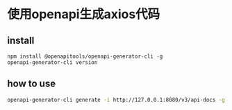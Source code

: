# 使用openapi生成axios代码

## install
```angular2html
npm install @openapitools/openapi-generator-cli -g
openapi-generator-cli version
```

## how to use
```bash
openapi-generator-cli generate -i http://127.0.0.1:8080/v3/api-docs -g typescript-axios -o ./src/openapi/
```
